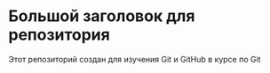 # Большой заголовок для репозитория
Этот репозиторий создан для изучения Git и GitHub в курсе
по Git
